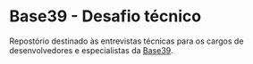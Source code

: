 # Base39 - Desafio técnico

Repostório destinado às entrevistas técnicas para os cargos de desenvolvedores e especialistas da [Base39][base39].

[base39]: https://base39.com.br/
